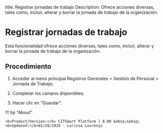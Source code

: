 title: Registrar jornadas de trabajo
Description: Ofrece acciones diversas, tales como, incluir, alterar y borrar la jornada de trabajo de la organización.
# Registrar jornadas de trabajo

Esta funcionalidad ofrece acciones diversas, tales como, incluir, alterar y borrar la jornada de trabajo de la organización.

Procedimiento
-------------

1.  Acceder al menú principal Registros Generales \> Gestión de Personal \>
    Jornada de Trabajo;

2.  Completar los campos disponibles;

3.  Hacer clic en "Guardar".

!!! tip "About"

    <b>Product/Version:</b> CITSmart Platform | 8.00 &nbsp;&nbsp;
    <b>Updated:</b>01/28/2019 - Larissa Lourenço

